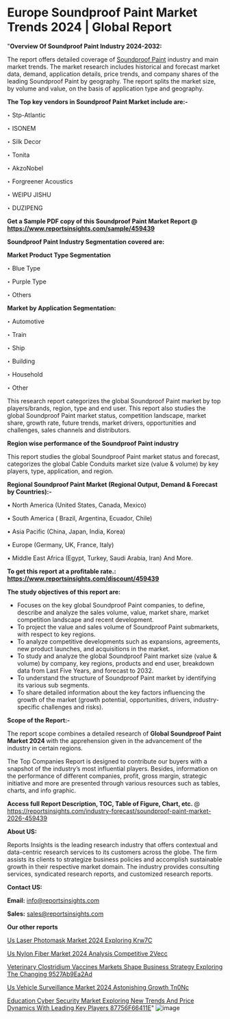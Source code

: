 # Europe Soundproof Paint Market Trends 2024 | Global Report

"<strong>Overview Of Soundproof Paint Industry 2024-2032:</strong>

The report offers detailed coverage of <a href=https://www.reportsinsights.com/sample/459439>Soundproof Paint</a> industry and main market trends. The market research includes historical and forecast market data, demand, application details, price trends, and company shares of the leading Soundproof Paint by geography. The report splits the market size, by volume and value, on the basis of application type and geography.

<strong>The Top key vendors in Soundproof Paint Market include are:- </strong>

‣ Stp-Atlantic

‣ ISONEM

‣ Silk Decor

‣ Tonita

‣ AkzoNobel

‣ Forgreener Acoustics

‣ WEIPU JISHU

‣ DUZIPENG

<strong>Get a Sample PDF copy of this Soundproof Paint Market Report </strong><strong>@ <a href=https://www.reportsinsights.com/sample/459439 style=color:#0000ff;>https://www.reportsinsights.com/sample/459439</a> </strong>

<strong>Soundproof Paint Industry Segmentation covered are:</strong>

<strong>Market Product Type Segmentation</strong>

‣ Blue Type

‣ Purple Type

‣ Others

<strong>Market by Application Segmentation:</strong>

‣ Automotive

‣ Train

‣ Ship

‣ Building

‣ Household

‣ Other

This research report categorizes the global Soundproof Paint market by top players/brands, region, type and end user. This report also studies the global Soundproof Paint market status, competition landscape, market share, growth rate, future trends, market drivers, opportunities and challenges, sales channels and distributors.

<strong>Region wise performance of the Soundproof Paint industry</strong><strong> </strong>

This report studies the global Soundproof Paint market status and forecast, categorizes the global Cable Conduits market size (value &amp; volume) by key players, type, application, and region. 

<strong>Regional Soundproof Paint Market (Regional Output, Demand &amp; Forecast by Countries):-</strong>

• North America (United States, Canada, Mexico)

• South America ( Brazil, Argentina, Ecuador, Chile)

• Asia Pacific (China, Japan, India, Korea)

• Europe (Germany, UK, France, Italy)

• Middle East Africa (Egypt, Turkey, Saudi Arabia, Iran) And More.

<strong>To get this report at a profitable rate.: <a href=https://www.reportsinsights.com/discount/459439 style=color:#0000ff;>https://www.reportsinsights.com/discount/459439</a></strong>

<strong>The study objectives of this report are:</strong>
<ul>
  <li>Focuses on the key global Soundproof Paint companies, to define, describe and analyze the sales volume, value, market share, market competition landscape and recent development.</li>
  <li>To project the value and sales volume of Soundproof Paint submarkets, with respect to key regions.</li>
  <li>To analyze competitive developments such as expansions, agreements, new product launches, and acquisitions in the market.</li>
  <li>To study and analyze the global Soundproof Paint market size (value &amp; volume) by company, key regions, products and end user, breakdown data from Last Five Years, and forecast to 2032.</li>
  <li>To understand the structure of Soundproof Paint market by identifying its various sub segments.</li>
  <li>To share detailed information about the key factors influencing the growth of the market (growth potential, opportunities, drivers, industry-specific challenges and risks).</li>
</ul>
<strong>Scope of the Report:-</strong><strong> </strong>

The report scope combines a detailed research of <strong>Global Soundproof Paint Market 2024 </strong>with the apprehension given in the advancement of the industry in certain regions.

The Top Companies Report is designed to contribute our buyers with a snapshot of the industry’s most influential players. Besides, information on the performance of different companies, profit, gross margin, strategic initiative and more are presented through various resources such as tables, charts, and info graphic.

<strong>Access full Report Description, TOC, Table of Figure, Chart, etc. </strong>@   <a href=https://reportsinsights.com/industry-forecast/soundproof-paint-market-2026-459439 style=color:#0000ff;>https://reportsinsights.com/industry-forecast/soundproof-paint-market-2026-459439</a>

<strong>About US:</strong>

Reports Insights is the leading research industry that offers contextual and data-centric research services to its customers across the globe. The firm assists its clients to strategize business policies and accomplish sustainable growth in their respective market domain. The industry provides consulting services, syndicated research reports, and customized research reports.

<strong>Contact US:</strong>

<p class=""""><b>Email:</b> <a href=mailto:info@reportsinsights.com>info@reportsinsights.com</a></p>
<p class=""""><b>Sales:</b> <a href=mailto:sales@reportsinsights.com>sales@reportsinsights.com</a></p>

<strong>Our other reports</strong>

<a href=https://www.linkedin.com/pulse/us-laser-photomask-market-2024-exploring-krw7c/>Us Laser Photomask Market 2024 Exploring Krw7C</a>

<a href=https://www.linkedin.com/pulse/us-nylon-fiber-market-2024-analysis-competitive-2vecc/>Us Nylon Fiber Market 2024 Analysis Competitive 2Vecc</a>

<a href=https://medium.com/@gd336335/veterinary-clostridium-vaccines-markets-shape-business-strategy-exploring-the-changing-9527ab9ea2ad>Veterinary Clostridium Vaccines Markets Shape Business Strategy Exploring The Changing 9527Ab9Ea2Ad</a>

<a href=https://www.linkedin.com/pulse/us-vehicle-surveillance-market-2024-astonishing-growth-tn0nc/>Us Vehicle Surveillance Market 2024 Astonishing Growth Tn0Nc</a>

<a href=https://medium.com/@ruchikakadam73/education-cyber-security-market-exploring-new-trends-and-price-dynamics-with-leading-key-players-87756f66411e>Education Cyber Security Market Exploring New Trends And Price Dynamics With Leading Key Players 87756F66411E</a>"
![image](https://github.com/Reportsinsights123/RIgrowth/assets/158415881/945c5f9b-39f2-4035-ba9f-a067054529d7)
